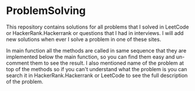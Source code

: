 # ProblemSolving
This repository contains solutions for all problems that I solved in LeetCode or HackerRank.Hackerrank or questions that I had in interviews. I will add new solutions when ever I solve a problem in one of these sites.

In main function all the methods are called in same sequence that they are implemented below the main function, so you can find them easy and un-comment them to see the result.
I also mentioned name of the problem at top of the methods so if you can't understand what the problem is you can search it in HackerRank.Hackerrank or LeetCode to see the full description of the problem.
